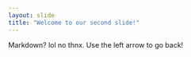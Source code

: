 ```yaml
---
layout: slide
title: "Welcome to our second slide!"
---
```

Markdown? lol no thnx.
Use the left arrow to go back!
